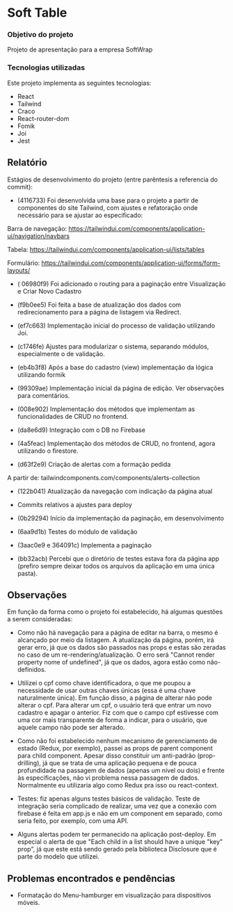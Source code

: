 # Soft Table

### Objetivo do projeto

Projeto de apresentação para a empresa SoftWrap

### Tecnologias utilizadas

Este projeto implementa as seguintes tecnologias:

- React
- Tailwind
- Craco
- React-router-dom
- Fomik
- Joi
- Jest

## Relatório

Estágios de desenvolvimento do projeto (entre parêntesis a referencia do commit):

- (4116733) Foi desenvolvida uma base para o projeto a partir de componentes do site Tailwind, com ajustes e refatoração onde necessário para se ajustar ao especificado:

Barra de navegação: https://tailwindui.com/components/application-ui/navigation/navbars

Tabela: https://tailwindui.com/components/application-ui/lists/tables

Formulário: https://tailwindui.com/components/application-ui/forms/form-layouts/

- ( 06980f9) Foi adicionado o routing para a paginação entre Visualização e Criar Novo Cadastro

- (f9b0ee5) Foi feita a base de atualização dos dados com redirecionamento para a página de listagem via Redirect.

- (ef7c663) Implementação inicial do processo de validação utilizando Joi.

- (c1746fe) Ajustes para modularizar o sistema, separando módulos, especialmente o de validação.

- (eb4b3f8) Após a base do cadastro (view) implementação da lógica utilizando formik

- (99309ae) Implementação inicial da página de edição. Ver observações para comentários.

- (008e902) Implementação dos métodos que implementam as funcionalidades de CRUD no frontend.

- (da8e6d9) Integração com o DB no Firebase

- (4a5feac) Implementação dos métodos de CRUD, no frontend, agora utilizando o firestore.

- (d63f2e9) Criação de alertas com a formação pedida

A partir de: tailwindcomponents.com/components/alerts-collection

- (122b041) Atualização da navegação com indicação da página atual

- Commits relativos a ajustes para deploy

- (0b29294) Início da implementação da paginação, em desenvolvimento

- (6aa9d1b) Testes do módulo de validação

- (3aac0e9 e 364091c) Implementa a paginação

- (bb32acb) Percebi que o diretório de testes estava fora da página app (prefiro sempre deixar todos os arquivos da aplicação em uma única pasta).

## Observações

Em função da forma como o projeto foi estabelecido, há algumas questões a serem consideradas:

- Como não há navegação para a página de editar na barra, o mesmo é alcançado por meio da listagem. A atualização da página, porém, irá gerar erro, já que os dados são passados nas props e estas são zeradas no caso de um re-rendering/atualização. O erro será "Cannot render property nome of undefined", já que os dados, agora estão como não-definidos.

- Utilizei o cpf como chave identificadora, o que me poupou a necessidade de usar outras chaves únicas (essa é uma chave naturalmente única). Em função disso, a página de alterar não pode alterar o cpf. Para alterar um cpf, o usuário terá que entrar um novo cadastro e apagar o anterior. Fiz com que o campo cpf estivesse com uma cor mais transparente de forma a indicar, para o usuário, que aquele campo não pode ser alterado.

- Como não foi estabelecido nenhum mecanismo de gerenciamento de estado (Redux, por exemplo), passei as props de parent component para child component. Apesar disso constituir um anti-padrão (prop-drilling), já que se trata de uma aplicação pequena e de pouca profundidade na passagem de dados (apenas um nível ou dois) e frente às especificações, não vi problema nessa passagem de dados. Normalmente eu utilizaria algo como Redux pra isso ou react-context.

- Testes: fiz apenas alguns testes básicos de validação. Teste de integração seria complicado de realizar, uma vez que a conexão com firebase é feita em app.js e não em um component em separado, como seria feito, por exemplo, com uma API.

- Alguns alertas podem ter permanecido na aplicação post-deploy. Em especial o alerta de que "Each child in a list should have a unique "key" prop", já que este está sendo gerado pela biblioteca Disclosure que é parte do modelo que utilizei.

## Problemas encontrados e pendências

- Formatação do Menu-hamburger em visualização para dispositivos móveis.

